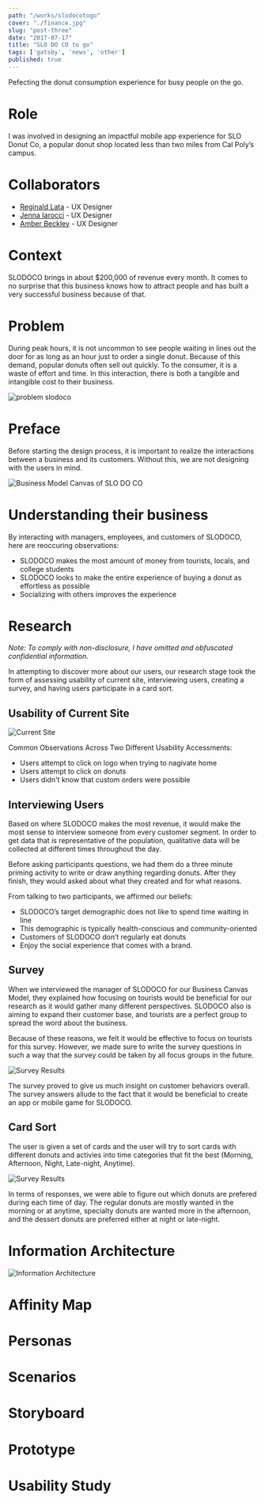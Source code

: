 ```yaml
---
path: "/works/slodocotogo"
cover: "./finance.jpg"
slug: "post-three"
date: "2017-07-17"
title: "SLO DO CO to go"
tags: ['gatsby', 'news', 'other']
published: true
---
```


Pefecting the donut consumption experience for busy people on the go.


# Role
I was involved in designing an impactful mobile app experience for SLO Donut Co, a popular donut shop located less than two miles from Cal Poly’s campus.

# Collaborators

+ [Reginald Lata](https://www.linkedin.com/in/reginaldlata/) - UX Designer
+ [Jenna Iarocci](https://www.linkedin.com/in/jenna-iarocci/) - UX Designer
+ [Amber Beckley]() - UX Designer

# Context

SLODOCO brings in about $200,000 of revenue every month. It comes to no surprise that this business knows how to attract people and has built a very successful business because of that. 

# Problem

During peak hours, it is not uncommon to see people waiting in lines out the door for as long as an hour just to order a single donut. Because of this demand, popular donuts often sell out quickly. To the consumer, it is a waste of effort and time. In this interaction, there is both a tangible and intangible cost to their business. 

![problem slodoco](./images/problem.jpg)

# Preface
Before starting the design process, it is important to realize the interactions between a business and its customers. Without this, we are not designing with the users in mind.

![Business Model Canvas of SLO DO CO](./images/bmc.jpg)


# Understanding their business
By interacting with managers, employees, and customers of SLODOCO, here are reoccuring observations:
+ SLODOCO makes the most amount of money from tourists, locals, and college students
+ SLODOCO looks to make the entire experience of buying a donut as effortless as possible
+ Socializing with others improves the experience

# Research 

*Note: To comply with non-disclosure, I have omitted and obfuscated confidential information.*

In attempting to discover more about our users, our research stage took the form of assessing usability of current site, interviewing users, creating a survey, and having users participate in a card sort.


## Usability of Current Site

![Current Site](./images/usability-accessment.jpg)

Common Observations Across Two Different Usability Accessments:
+ Users attempt to click on logo when trying to nagivate home
+ Users attempt to click on donuts
+ Users didn't know that custom orders were possible

## Interviewing Users
Based on where SLODOCO makes the most revenue, it would make the most sense to interview someone from every customer segment. In order to get data that is representative of the population, qualitative data will be collected at different times throughout the day. 

Before asking participants questions, we had them do a three minute priming activity to write or draw anything regarding donuts. After they finish, they would asked about what they created and for what reasons.

From talking to two participants, we affirmed our beliefs:
+ SLODOCO’s target demographic does not like to spend time waiting in line
+ This demographic is typically health-conscious and community-oriented
+ Customers of SLODOCO don’t regularly eat donuts
+ Enjoy the social experience that comes with a brand. 

## Survey

When we interviewed the manager of SLODOCO for our Business Canvas Model, they explained how focusing on tourists would
be beneficial for our research as it would gather many different perspectives. SLODOCO also is aiming to expand their customer base, and tourists are a perfect group to spread the word about the business. 

Because of these reasons, we felt it would be effective to focus on tourists for this survey. However, we made sure to write the survey questions in such a way that the survey could be taken by all focus groups in the future.

![Survey Results](./images/survey.jpg)

The survey proved to give us much insight on customer behaviors overall. The survey answers allude to the fact that it would be beneficial to create an app or mobile game for SLODOCO.

## Card Sort

The user is given a set of cards and the user will try to sort cards with different donuts and activies into time categories that fit the best (Morning, Afternoon, Night, Late-night, Anytime).

![Survey Results](./images/cardsort.jpg)

In terms of responses, we were able to figure out which donuts are prefered during each time of day. The regular donuts are mostly wanted in the morning or at anytime, specialty donuts are wanted more in the afternoon, and the dessert donuts are preferred either at night or late-night.

# Information Architecture

![Information Architecture](./images/information-arch.jpg)

# Affinity Map

# Personas

# Scenarios

# Storyboard

# Prototype

# Usability Study






